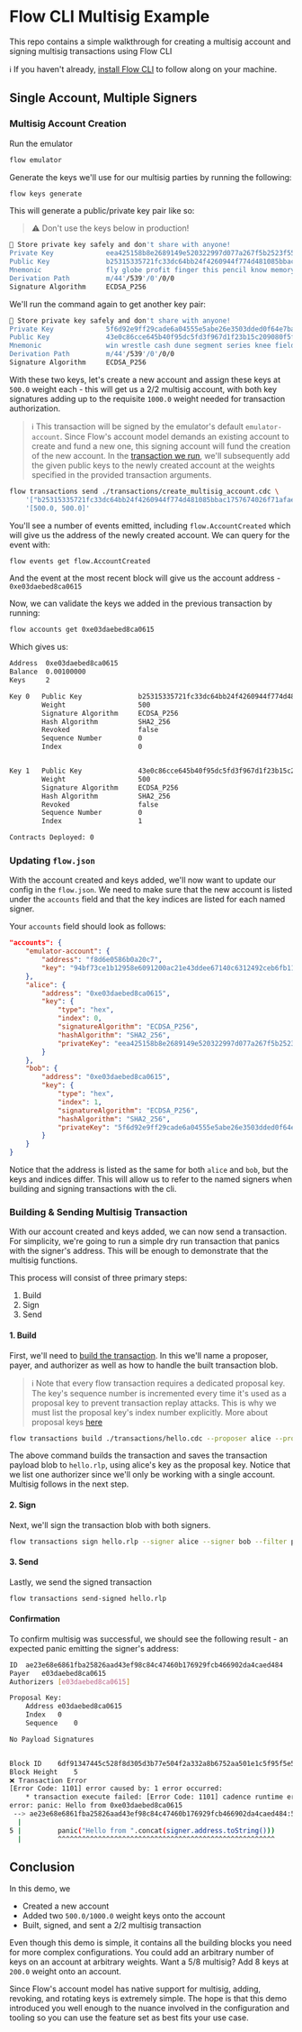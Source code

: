 # Flow CLI Multisig Example

This repo contains a simple walkthrough for creating a multisig account and signing multisig transactions using Flow CLI

:information_source: If you haven't already, [install Flow CLI](https://developers.flow.com/tooling/flow-cli/install) to follow along on your machine.

## Single Account, Multiple Signers

### Multisig Account Creation

Run the emulator

```sh
flow emulator
```

Generate the keys we'll use for our multisig parties by running the following:

```sh
flow keys generate
```

This will generate a public/private key pair like so:

> :warning: Don't use the keys below in production!

```sh
🔴️ Store private key safely and don't share with anyone!
Private Key             eea425158b8e2689149e520322997d077a267f5b2523f555c724c8f32164a8c1
Public Key              b25315335721fc33dc64bb24f4260944f774d481085bbac1757674026f71afae6a8ba0a16847def3e3cf09e6a86606a8327268df448b916271c9e80003ac3f1d
Mnemonic                fly globe profit finger this pencil know memory spin wet game behave
Derivation Path         m/44'/539'/0'/0/0
Signature Algorithm     ECDSA_P256
```

We'll run the command again to get another key pair:

```sh
🔴️ Store private key safely and don't share with anyone!
Private Key             5f6d92e9ff29cade6a04555e5abe26e3503dded0f64e7ba2a32d177776761464
Public Key              43e0c86cce645b40f95dc5fd3f967d1f23b15c209080f5ff8878fc5b3c1e8a2f9378d0574822532f4de39357cd15d632a714c2570cd2d95f918241c66c65396f
Mnemonic                win wrestle cash dune segment series knee field work reduce correct shoe
Derivation Path         m/44'/539'/0'/0/0
Signature Algorithm     ECDSA_P256
```

With these two keys, let's create a new account and assign these keys at `500.0` weight each - this will get us a 2/2 multisig account, with both key signatures adding up to the requisite `1000.0` weight needed for transaction authorization.

> :information_source: This transaction will be signed by the emulator's default `emulator-account`. Since Flow's account model demands an existing account to create and fund a new one, this signing account will fund the creation of the new account. In the [transaction we run](./transactions/create_multisig_account.cdc), we'll subsequently add the given public keys to the newly created account at the weights specified in the provided transaction arguments.

```sh
flow transactions send ./transactions/create_multisig_account.cdc \
    '["b25315335721fc33dc64bb24f4260944f774d481085bbac1757674026f71afae6a8ba0a16847def3e3cf09e6a86606a8327268df448b916271c9e80003ac3f1d","43e0c86cce645b40f95dc5fd3f967d1f23b15c209080f5ff8878fc5b3c1e8a2f9378d0574822532f4de39357cd15d632a714c2570cd2d95f918241c66c65396f"]' \
    '[500.0, 500.0]'
```

You'll see a number of events emitted, including `flow.AccountCreated` which will give us the address of the newly created account. We can query for the event with:

```sh
flow events get flow.AccountCreated
```

And the event at the most recent block will give us the account address - `0xe03daebed8ca0615`

Now, we can validate the keys we added in the previous transaction by running:

```sh
flow accounts get 0xe03daebed8ca0615
```

Which gives us:

```sh
Address	 0xe03daebed8ca0615
Balance	 0.00100000
Keys	 2

Key 0   Public Key              b25315335721fc33dc64bb24f4260944f774d481085bbac1757674026f71afae6a8ba0a16847def3e3cf09e6a86606a8327268df448b916271c9e80003ac3f1d
        Weight                  500
        Signature Algorithm     ECDSA_P256
        Hash Algorithm          SHA2_256
        Revoked                 false
        Sequence Number         0
        Index                   0


Key 1   Public Key		        43e0c86cce645b40f95dc5fd3f967d1f23b15c209080f5ff8878fc5b3c1e8a2f9378d0574822532f4de39357cd15d632a714c2570cd2d95f918241c66c65396f
        Weight                  500
        Signature Algorithm     ECDSA_P256
        Hash Algorithm          SHA2_256
        Revoked                 false
        Sequence Number         0
        Index                   1

Contracts Deployed: 0
```

### Updating `flow.json`

With the account created and keys added, we'll now want to update our config in the `flow.json`. We need to make sure that the new account is listed under the `accounts` field and that the key indices are listed for each named signer.

Your `accounts` field should look as follows:

```json
"accounts": {
    "emulator-account": {
        "address": "f8d6e0586b0a20c7",
        "key": "94bf73ce1b12958e6091200ac21e43ddee67140c6312492ceb6fb115f4ea0984"
    },
    "alice": {
        "address": "0xe03daebed8ca0615",
        "key": {
            "type": "hex",
            "index": 0,
            "signatureAlgorithm": "ECDSA_P256",
            "hashAlgorithm": "SHA2_256",
            "privateKey": "eea425158b8e2689149e520322997d077a267f5b2523f555c724c8f32164a8c1"
        }
    },
    "bob": {
        "address": "0xe03daebed8ca0615",
        "key": {
            "type": "hex",
            "index": 1,
            "signatureAlgorithm": "ECDSA_P256",
            "hashAlgorithm": "SHA2_256",
            "privateKey": "5f6d92e9ff29cade6a04555e5abe26e3503dded0f64e7ba2a32d177776761464"
        }
    }
}
```

Notice that the address is listed as the same for both `alice` and `bob`, but the keys and indices differ. This will allow us to refer to the named signers when building and signing transactions with the cli.

### Building & Sending Multisig Transaction

With our account created and keys added, we can now send a transaction. For simplicity, we're going to run a simple dry run transaction that panics with the signer's address. This will be enough to demonstrate that the multisig functions.

This process will consist of three primary steps:

1. Build
1. Sign
1. Send

#### 1. Build

First, we'll need to [build the transaction](https://developers.flow.com/tooling/flow-cli/transactions/build-transactions#docusaurus_skipToContent_fallback). In this we'll name a proposer, payer, and authorizer as well as how to handle the built transaction blob.

> :information_source: Note that every flow transaction requires a dedicated proposal key. The key's sequence number is incremented every time it's used as a proposal key to prevent transaction replay attacks. This is why we must list the proposal key's index number explicitly. More about proposal keys [here](https://developers.flow.com/concepts/start-here/accounts-and-keys#proposal-key)

```sh
flow transactions build ./transactions/hello.cdc --proposer alice --proposer-key-index 0 --payer alice --authorizer alice --filter payload --save hello.rlp
```

The above command builds the transaction and saves the transaction payload blob to `hello.rlp`, using alice's key as the proposal key. Notice that we list one authorizer since we'll only be working with a single account. Multisig follows in the next step.

#### 2. Sign

Next, we'll sign the transaction blob with both signers.

```sh
flow transactions sign hello.rlp --signer alice --signer bob --filter payload --save hello.rlp
```

#### 3. Send

Lastly, we send the signed transaction

```sh
flow transactions send-signed hello.rlp
```

#### Confirmation

To confirm multisig was successful, we should see the following result - an expected panic emitting the signer's address:

```sh
ID	ae23e68e6861fba25826aad43ef98c84c47460b176929fcb466902da4caed484
Payer	e03daebed8ca0615
Authorizers	[e03daebed8ca0615]

Proposal Key:
    Address	e03daebed8ca0615
    Index	0
    Sequence	0

No Payload Signatures


Block ID	6df91347445c528f8d305d3b77e504f2a332a8b6752aa501e1c5f95f5e53ce25
Block Height	5
❌ Transaction Error
[Error Code: 1101] error caused by: 1 error occurred:
	* transaction execute failed: [Error Code: 1101] cadence runtime error: Execution failed:
error: panic: Hello from 0xe03daebed8ca0615
 --> ae23e68e6861fba25826aad43ef98c84c47460b176929fcb466902da4caed484:5:8
  |
5 |         panic("Hello from ".concat(signer.address.toString()))
  |         ^^^^^^^^^^^^^^^^^^^^^^^^^^^^^^^^^^^^^^^^^^^^^^^^^^^^^^
```

## Conclusion

In this demo, we

- Created a new account
- Added two `500.0/1000.0` weight keys onto the account
- Built, signed, and sent a 2/2 multisig transaction

Even though this demo is simple, it contains all the building blocks you need for more complex configurations. You could add an arbitrary number of keys on an account at arbitrary weights. Want a 5/8 multisig? Add 8 keys at `200.0` weight onto an account.

Since Flow's account model has native support for multisig, adding, revoking, and rotating keys is extremely simple. The hope is that this demo introduced you well enough to the nuance involved in the configuration and tooling so you can use the feature set as best fits your use case.